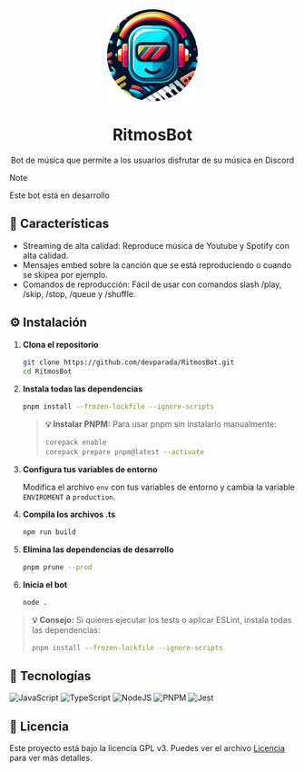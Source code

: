 <div align="center">

<img src="https://github.com/devparada/RitmosBot/blob/main/img/logo.png?raw=true" width=160>

# RitmosBot
Bot de música que permite a los usuarios disfrutar de su música en Discord

</div>

> [!NOTE]
> Este bot está en desarrollo

## 🎵 Características

- Streaming de alta calidad: Reproduce música de Youtube y Spotify con alta calidad.
- Mensajes embed sobre la canción que se está reproduciendo o cuando se skipea por ejemplo.
- Comandos de reproducción: Fácil de usar con comandos slash /play, /skip, /stop, /queue y /shuffle.

## ⚙️ Instalación

1. **Clona el repositorio**
   ```bash
   git clone https://github.com/devparada/RitmosBot.git
   cd RitmosBot
   ```

2. **Instala todas las dependencias**
   ```bash
   pnpm install --frozen-lockfile --ignore-scripts
   ```

   > **💡 Instalar PNPM:** Para usar pnpm sin instalarlo manualmente:
   >
   > ```bash
   > corepack enable
   > corepack prepare pnpm@latest --activate
   > ```

3. **Configura tus variables de entorno**

   Modifica el archivo `env` con tus variables de entorno y cambia la variable `ENVIROMENT` a `production`.

4. **Compila los archivos .ts**
   ```bash
   npm run build
   ```
5. **Elimina las dependencias de desarrollo**
   ```bash
   pnpm prune --prod
   ```
6. **Inicia el bot**
   ```bash
   node .
   ```

> **💡 Consejo:** Si quieres ejecutar los tests o aplicar ESLint, instala todas las dependencias:  
> ```bash
> pnpm install --frozen-lockfile --ignore-scripts
> ```

## 🚀 Tecnologías

![JavaScript](https://img.shields.io/badge/javascript-%23323330.svg?style=for-the-badge&logo=javascript&logoColor=%23F7DF1E)
![TypeScript](https://img.shields.io/badge/typescript-%23007ACC.svg?style=for-the-badge&logo=typescript&logoColor=white)
![NodeJS](https://img.shields.io/badge/node.js-339933?style=for-the-badge&logo=Node.js&logoColor=white)
![PNPM](https://img.shields.io/badge/pnpm-%234a4a4a.svg?style=for-the-badge&logo=pnpm&logoColor=f69220)
![Jest](https://img.shields.io/badge/Jest-323330?style=for-the-badge&logo=Jest&logoColor=white)

## 📄 Licencia

Este proyecto está bajo la licencia GPL v3. Puedes ver el archivo [Licencia](https://github.com/devparada/RitmosBot/blob/main/LICENSE) para ver más detalles.
